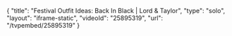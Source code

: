 {
    "title": "Festival Outfit Ideas: Back In Black | Lord & Taylor",
    "type": "solo",
    "layout": "iframe-static",
    "videoId": "25895319",
    "url": "\/tvpembed\/25895319"
}